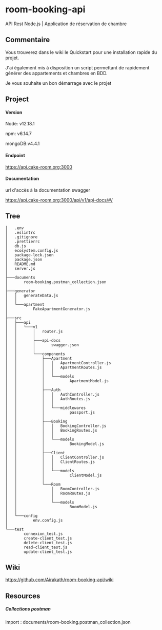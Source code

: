 ﻿# room-booking-api
API Rest Node.js | Application de réservation de chambre

## Commentaire
Vous trouverez dans le wiki le Quickstart pour une installation rapide du projet.

J'ai également mis à disposition un script permettant de rapidement générer des appartements et chambres en BDD.

Je vous souhaite un bon démarrage avec le projet

## Project

#### Version
Node: v12.18.1

npm: v6.14.7

mongoDB:v4.4.1

#### Endpoint

https://api.cake-room.org:3000


#### Documentation 

url d'accès à la documentation swagger

https://api.cake-room.org:3000/api/v1/api-docs/#/


## Tree
```
│   .env
│   .eslintrc
│   .gitignore
│   .prettierrc
│   db.js
│   ecosystem.config.js
│   package-lock.json
│   package.json
│   README.md
│   server.js
│
├───documents
│       room-booking.postman_collection.json
│
├───generator
│   │   generateData.js
│   │
│   └───apartment
│           FakeApartmentGenerator.js
│
├───src
│   ├───api
│   │   └───v1
│   │       │   router.js
│   │       │
│   │       ├───api-docs
│   │       │       swagger.json
│   │       │
│   │       └───components
│   │           ├───Apartment
│   │           │   │   ApartmentController.js
│   │           │   │   ApartmentRoutes.js
│   │           │   │
│   │           │   └───models
│   │           │           ApartmentModel.js
│   │           │
│   │           ├───Auth
│   │           │   │   AuthController.js
│   │           │   │   AuthRoutes.js
│   │           │   │
│   │           │   └───middlewares
│   │           │           passport.js
│   │           │
│   │           ├───Booking
│   │           │   │   BookingController.js
│   │           │   │   BookingRoutes.js
│   │           │   │
│   │           │   └───models
│   │           │           BookingModel.js
│   │           │
│   │           ├───Client
│   │           │   │   ClientController.js
│   │           │   │   ClientRoutes.js
│   │           │   │
│   │           │   └───models
│   │           │           ClientModel.js
│   │           │
│   │           └───Room
│   │               │   RoomController.js
│   │               │   RoomRoutes.js
│   │               │
│   │               └───models
│   │                       RoomModel.js
│   │
│   └───config
│           env.config.js
│
└───test
        connexion_test.js
        create-client_test.js
        delete-client_test.js
        read-client_test.js
        update-client_test.js
```

## Wiki

https://github.com/Airakath/room-booking-api/wiki


## Resources

##### Collections postman
import : documents/room-booking.postman_collection.json

